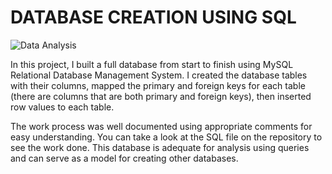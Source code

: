 # DATABASE CREATION USING SQL
![Data Analysis](https://img.shields.io/badge/Data-Analysis-blue)

In this project, I built a full database from start to finish using MySQL Relational Database Management System. I created the database tables with their columns, mapped the primary and foreign keys for each table (there are columns that are both primary and foreign keys), then inserted row values to each table.

The work process was well documented using appropriate comments for easy understanding. You can take a look at the SQL file on the repository to see the work done. This database is adequate for analysis using queries and can serve as a  model for creating other databases.
